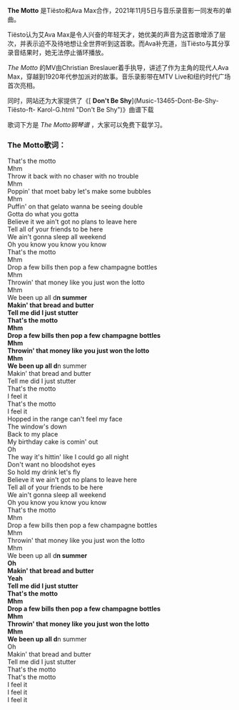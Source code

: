 

**The Motto** 是Tiësto和Ava Max合作，2021年11月5日与音乐录音影一同发布的单曲。

Tiësto认为艾Ava
Max是令人兴奋的年轻天才，她优美的声音为这首歌增添了层次，并表示迫不及待地想让全世界听到这首歌。而Ava补充道，当Tiësto与其分享录音结果时，她无法停止循环播放。

_The Motto_ 的MV由Christian Breslauer着手执导，讲述了作为主角的现代人Ava
Max，穿越到1920年代参加派对的故事。音乐录影带在MTV Live和纽约时代广场首次亮相。

同时，网站还为大家提供了《[ **Don't Be Shy**](Music-13465-Dont-Be-Shy-Tiësto-ft-
Karol-G.html "Don't Be Shy")》曲谱下载

歌词下方是 _The Motto钢琴谱_ ，大家可以免费下载学习。

### The Motto歌词：

That's the motto  
Mhm  
Throw it back with no chaser with no trouble  
Mhm  
Poppin' that moet baby let's make some bubbles  
Mhm  
Puffin' on that gelato wanna be seeing double  
Gotta do what you gotta  
Believe it we ain't got no plans to leave here  
Tell all of your friends to be here  
We ain't gonna sleep all weekend  
Oh you know you know you know  
That's the motto  
Mhm  
Drop a few bills then pop a few champagne bottles  
Mhm  
Throwin' that money like you just won the lotto  
Mhm  
We been up all d**n summer  
Makin' that bread and butter  
Tell me did I just stutter  
That's thе motto  
Mhm  
Drop a few bills then pop a few champagnе bottles  
Mhm  
Throwin' that money like you just won the lotto  
Mhm  
We been up all d**n summer  
Makin' that bread and butter  
Tell me did I just stutter  
That's the motto  
I feel it  
That's the motto  
I feel it  
Hopped in the range can't feel my face  
The window's down  
Back to my place  
My birthday cake is comin' out  
Oh  
The way it's hittin' like I could go all night  
Don't want no bloodshot eyes  
So hold my drink let's fly  
Believe it we ain't got no plans to leave here  
Tell all of your friends to be here  
We ain't gonna sleep all weekend  
Oh you know you know you know  
That's the motto  
Mhm  
Drop a few bills then pop a few champagne bottles  
Mhm  
Throwin' that money like you just won the lotto  
Mhm  
We been up all d**n summer  
Oh  
Makin' that bread and butter  
Yeah  
Tell me did I just stutter  
That's the motto  
Mhm  
Drop a few bills then pop a few champagne bottles  
Mhm  
Throwin' that money like you just won the lotto  
Mhm  
We been up all d**n summer  
Oh  
Makin' that bread and butter  
Tell me did I just stutter  
That's the motto  
That's the motto  
I feel it  
I feel it  
I feel it

